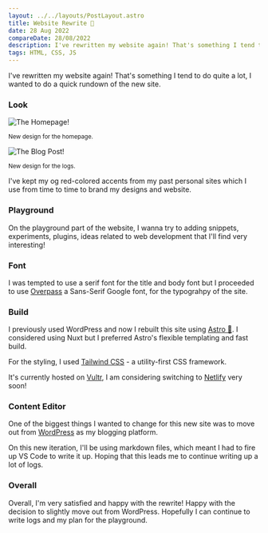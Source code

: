 ```yaml
---
layout: ../../layouts/PostLayout.astro
title: Website Rewrite 📝
date: 28 Aug 2022
compareDate: 28/08/2022
description: I've rewritten my website again! That's something I tend to do quite a lot, I wanted to do a quick rundown of the new site.
tags: HTML, CSS, JS
---
```


I've rewritten my website again! That's something I tend to do quite a lot, I wanted to do a quick rundown of the new site.

### **Look**

![The Homepage!](/assets/img/homepage.png)

<small class="block text-center mt-4 mb-8">New design for the homepage.</small>

![The Blog Post!](/assets/img/posts.png)

<small class="block text-center mt-4 mb-8">New design for the logs.</small>

I've kept my og red-colored accents from my past personal sites which I use from time to time to brand my designs and website.

### **Playground**

On the playground part of the website, I wanna try to adding snippets, experiments, plugins, ideas related to web development that I'll find very interesting!

### **Font**

I was tempted to use a serif font for the title and body font but I proceeded to use [Overpass](https://fonts.google.com/specimen/Overpass) a Sans-Serif Google font, for the typograhpy of the site.


### **Build**

I previously used WordPress and now I rebuilt this site using [Astro 🚀](https://astro.build/). I considered using Nuxt but I preferred Astro's flexible templating and fast build. 

For the styling, I used [Tailwind CSS](https://tailwindcss.com/) - a utility-first CSS framework.

It's currently hosted on [Vultr](https://www.vultr.com/), I am considering switching to [Netlify](https://www.netlify.com/) very soon!

### **Content Editor**

One of the biggest things I wanted to change for this new site was to move out from [WordPress](https://wordpress.com/) as my blogging platform.

On this new iteration, I'll be using markdown files, which meant I had to fire up VS Code to write it up. Hoping that this leads me to continue writing up a lot of logs.

### **Overall**

Overall, I'm very satisfied and happy with the rewrite! Happy with the decision to slightly move out from WordPress. Hopefully I can continue to write logs and my plan for the playground.